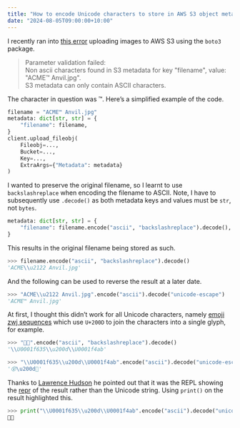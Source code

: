 ```yaml
---
title: "How to encode Unicode characters to store in AWS S3 object metadata"
date: "2024-08-05T09:00:00+10:00"
---
```


I recently ran into [this error](https://github.com/boto/botocore/blob/1.34.130/botocore/handlers.py#L629-L638) uploading images to AWS S3 using the `boto3` package.

> Parameter validation failed:  
> Non ascii characters found in S3 metadata for key "filename", value: "ACME™ Anvil.jpg".  
> S3 metadata can only contain ASCII characters.

The character in question was ™. Here’s a simplified example of the code.

```python
filename = "ACME™ Anvil.jpg"
metadata: dict[str, str] = {
    "filename": filename,
}
client.upload_fileobj(
    Fileobj=...,
    Bucket=...,
    Key=...,
    ExtraArgs={"Metadata": metadata}
)
```

I wanted to preserve the original filename, so I learnt to use `backslashreplace` when encoding the filename to ASCII. Note, I have to subsequently use `.decode()` as both metadata keys and values must be `str`, not `bytes`.

```python
metadata: dict[str, str] = {
    "filename": filename.encode("ascii", "backslashreplace").decode(),
}
```

This results in the original filename being stored as such.

```python
>>> filename.encode("ascii", "backslashreplace").decode()
'ACME\\u2122 Anvil.jpg'
```

And the following can be used to reverse the result at a later date.

```python
>>> "ACME\\u2122 Anvil.jpg".encode("ascii").decode("unicode-escape")
'ACME™ Anvil.jpg'
```

At first, I thought this didn’t work for all Unicode characters, namely [emoji zwj sequences](https://www.unicode.org/emoji/charts/emoji-zwj-sequences.html) which use `U+200D` to join the characters into a single glyph, for example.

```python
>>> "😵‍💫".encode("ascii", "backslashreplace").decode()
'\\U0001f635\\u200d\\U0001f4ab'

>>> "\\U0001f635\\u200d\\U0001f4ab".encode("ascii").decode("unicode-escape")
'😵\u200d💫'
```

Thanks to [Lawrence Hudson](https://github.com/quicklizard99) he pointed out that it was the REPL showing the [repr](https://docs.python.org/3/library/functions.html#repr) of the result rather than the Unicode string. Using `print()` on the result highlighted this.

```python
>>> print("\\U0001f635\\u200d\\U0001f4ab".encode("ascii").decode("unicode-escape"))
😵‍💫
```
